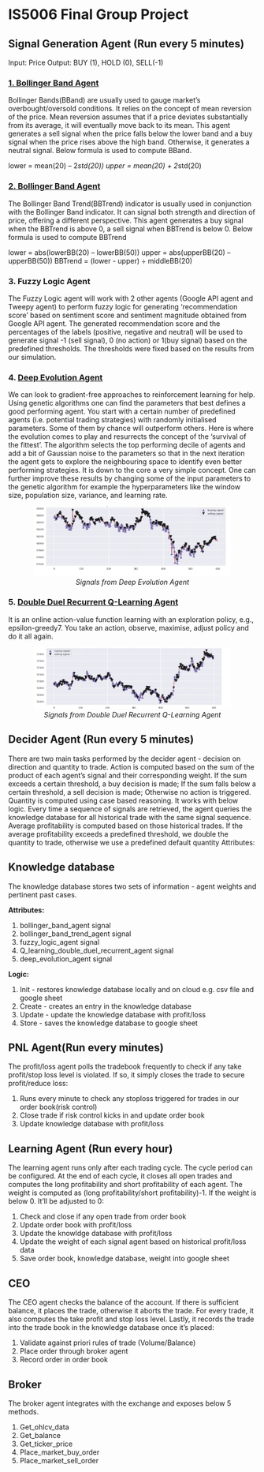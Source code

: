 # IS5006 Final Group Project

## Signal Generation Agent (Run every 5 minutes)
Input: Price
Output: BUY (1), HOLD (0), SELL(-1)

### [1. Bollinger Band Agent](https://www.investopedia.com/trading/using-bollinger-bands-to-gauge-trends/)
Bollinger Bands(BBand) are usually used to gauge market’s overbought/oversold conditions. It relies on the concept of mean reversion of the price. Mean reversion assumes that if a price deviates substantially from its average, it will eventually move back to its mean. This agent generates a sell signal when the price falls below the lower band and a buy signal when the price rises above the high band. Otherwise, it generates a neutral signal. Below formula is used to compute BBand.

lower = mean(20) – 2*std(20))
upper = mean(20) + 2*std(20)

### [2. Bollinger Band Agent](https://www.investopedia.com/ask/answers/121014/what-are-best-indicators-use-conjunction-bollinger-bands.asp#:~:text=Using%20the%20%25b%20Indicator,the%20upper%20and%20lower%20bands.&text=This%20is%20helpful%20for%20traders,determine%20divergences%20and%20trend%20changes)
The Bollinger Band Trend(BBTrend) indicator is usually used in conjunction with the Bollinger Band indicator. It can signal both strength and direction of price, offering a different perspective. This agent generates a buy signal when the BBTrend is above 0, a sell signal when BBTrend is below 0. Below formula is used to compute BBTrend
 
lower = abs(lowerBB(20) – lowerBB(50))
upper = abs(upperBB(20) – upperBB(50))
BBTrend = (lower - upper) ÷ middleBB(20)

### 3. Fuzzy Logic Agent
The Fuzzy Logic agent will work with 2 other agents (Google API agent and Tweepy agent) to perform fuzzy logic for generating ‘recommendation score’ based on sentiment score and sentiment magnitude obtained from Google API agent. The generated recommendation score and the percentages of the labels (positive, negative and neutral) will be used to generate signal -1 (sell signal), 0 (no action) or 1(buy signal) based on the predefined thresholds. The thresholds were fixed based on the results from our simulation.

### 4. [Deep Evolution Agent](https://papers.ssrn.com/sol3/papers.cfm?abstract_id=3420952)
We can look to gradient-free approaches to reinforcement learning for help. Using genetic algorithms one can find the parameters that best defines a good performing agent. You start with a certain number of predefined agents (i.e. potential trading strategies) with randomly initialised parameters. Some of them by chance will outperform others. Here is where the evolution comes to play and resurrects the concept of the ‘survival of the fittest’. The algorithm selects the top performing decile of agents and add a bit of Gaussian noise to the parameters so that in the next iteration the agent gets to explore the neighbouring space to identify even better performing strategies. It is down to the core a very simple concept. One can further improve these results by changing some of the input parameters to the genetic algorithm for example the hyperparameters like the window size, population size, variance, and learning rate.

<p align="center">
<img src="img/revolution.jpg" alt="signals from deep evolution agent" width=400px/> <br />
<i>Signals from Deep Evolution Agent</i>
</p>

### 5. [Double Duel Recurrent Q-Learning Agent](https://papers.ssrn.com/sol3/papers.cfm?abstract_id=3420952)
It is an online action-value function learning with an exploration policy, e.g., epsilon-greedy7. You take an action, observe, maximise, adjust policy and do it all again.

<p align="center">
<img src="img/Q-learning.jpg" alt="signals from double duel recurrent q-learning agent" width=400px/> <br />
<i>Signals from Double Duel Recurrent Q-Learning Agent</i>
</p>

## Decider Agent (Run every 5 minutes)
There are two main tasks performed by the decider agent - decision on direction and quantity to trade. Action is computed based on the sum of the product of each agent’s signal and their corresponding weight. If the sum exceeds a certain threshold, a buy decision is made; If the sum falls below a certain threshold, a sell decision is made; Otherwise no action is triggered. Quantity is computed using case based reasoning. It works with below logic. Every time a sequence of signals are retrieved, the agent queries the knowledge database for all historical trade with the same signal sequence. Average profitability is computed based on those historical trades. If the average profitability exceeds a predefined threshold, we double the quantity to trade, otherwise we use a predefined default quantity
Attributes:<br/>

## Knowledge database
The knowledge database stores two sets of information - agent weights and pertinent past cases.

**Attributes:**
1. bollinger_band_agent signal
2. bollinger_band_trend_agent signal
3. fuzzy_logic_agent signal
4. Q_learning_double_duel_recurrent_agent signal 
5. deep_evolution_agent signal

**Logic:**
1. Init - restores knowledge database locally and on cloud e.g. csv file and google sheet
8. Create - creates an entry in the knowledge database
9. Update - update the knowledge database with profit/loss
10. Store - saves the knowledge database to google sheet

## PNL Agent(Run every minutes)
The profit/loss agent polls the tradebook frequently to check if any take profit/stop loss level is violated. If so, it simply closes the trade to secure profit/reduce loss:
1. Runs every minute to check any stoploss triggered for trades in our order book(risk control)
2. Close trade if risk control kicks in and update order book
3. Update knowledge database with profit/loss

## Learning Agent (Run every hour)
The learning agent runs only after each trading cycle. The cycle period can be configured. At the end of each cycle, it closes all open trades and computes the long profitability and short profitability of each agent. The weight is computed as (long profitability/short profitability)-1. If the weight is below 0. It’ll be adjusted to 0:
1. Check and close if any open trade from order book
2. Update order book with profit/loss
3. Update the knowldge database with profit/loss
4. Update the weight of each signal agent based on historical profit/loss data
5. Save order book, knowledge database, weight into google sheet

## CEO
The CEO agent checks the balance of the account. If there is sufficient balance, it places the trade, otherwise it aborts the trade. For every trade, it also computes the take profit and stop loss level. Lastly, it records the trade into the trade book in the knowledge database once it’s placed:
1. Validate against priori rules of trade (Volume/Balance)
2. Place order through broker agent
3. Record order in order book

## Broker
The broker agent integrates with the exchange and exposes below 5 methods.
1.  Get_ohlcv_data
2.  Get_balance
3.  Get_ticker_price
4.  Place_market_buy_order
5.  Place_market_sell_order

